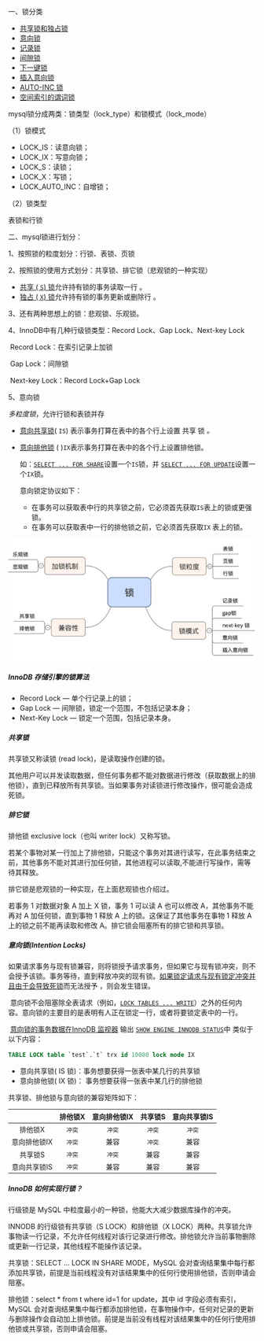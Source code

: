 一、锁分类

- [共享锁和独占锁](https://dev.mysql.com/doc/refman/8.0/en/innodb-locking.html#innodb-shared-exclusive-locks)
- [意向锁](https://dev.mysql.com/doc/refman/8.0/en/innodb-locking.html#innodb-intention-locks)
- [记录锁](https://dev.mysql.com/doc/refman/8.0/en/innodb-locking.html#innodb-record-locks)
- [间隙锁](https://dev.mysql.com/doc/refman/8.0/en/innodb-locking.html#innodb-gap-locks)
- [下一键锁](https://dev.mysql.com/doc/refman/8.0/en/innodb-locking.html#innodb-next-key-locks)
- [插入意向锁](https://dev.mysql.com/doc/refman/8.0/en/innodb-locking.html#innodb-insert-intention-locks)
- [AUTO-INC 锁](https://dev.mysql.com/doc/refman/8.0/en/innodb-locking.html#innodb-auto-inc-locks)
- [空间索引的谓词锁](https://dev.mysql.com/doc/refman/8.0/en/innodb-locking.html#innodb-predicate-locks)



mysql锁分成两类：锁类型（lock_type）和锁模式（lock_mode）

（1）锁模式

- LOCK_IS：读意向锁；
- LOCK_IX：写意向锁；
- LOCK_S：读锁；
- LOCK_X：写锁；
- LOCK_AUTO_INC：自增锁；

（2）锁类型

表锁和行锁



二、mysql锁进行划分：

1、按照锁的粒度划分：行锁、表锁、页锁

2、按照锁的使用方式划分：共享锁、排它锁（悲观锁的一种实现）

- [共享 ( `S`) 锁](https://dev.mysql.com/doc/refman/8.0/en/glossary.html#glos_shared_lock)允许持有锁的事务读取一行 。
- [独占 ( `X`) 锁](https://dev.mysql.com/doc/refman/8.0/en/glossary.html#glos_exclusive_lock)允许持有锁的事务更新或删除行 。

3、还有两种思想上的锁：悲观锁、乐观锁。

4、InnoDB中有几种行级锁类型：Record Lock、Gap Lock、Next-key Lock

​		Record Lock：在索引记录上加锁

​		Gap Lock：间隙锁

​		Next-key Lock：Record Lock+Gap Lock

5、意向锁

*多粒度锁*，允许行锁和表锁并存

- [意向共享锁](https://dev.mysql.com/doc/refman/8.0/en/glossary.html#glos_intention_shared_lock)( `IS`) 表示事务打算在表中的各个行上设置 共享 锁 *。*

- [意向排他锁](https://dev.mysql.com/doc/refman/8.0/en/glossary.html#glos_intention_exclusive_lock) ( )`IX`表示事务打算在表中的各个行上设置排他锁。

  如：[`SELECT ... FOR SHARE`](https://dev.mysql.com/doc/refman/8.0/en/select.html)设置一个`IS`锁，并 [`SELECT ... FOR UPDATE`](https://dev.mysql.com/doc/refman/8.0/en/select.html)设置一个`IX`锁。

  意向锁定协议如下：

  - 在事务可以获取表中行的共享锁之前，它必须首先获取`IS`表上的锁或更强锁。
  - 在事务可以获取表中一行的排他锁之前，它必须首先获取`IX` 表上的锁。

![数据库锁分类思维导图](..\resource\mysql锁.jpg)



##### InnoDB 存储引擎的锁算法

- Record Lock — 单个行记录上的锁；
- Gap Lock — 间隙锁，锁定一个范围，不包括记录本身；
- Next-Key Lock — 锁定一个范围，包括记录本身。



##### 共享锁

共享锁又称读锁 (read lock)，是读取操作创建的锁。

其他用户可以并发读取数据，但任何事务都不能对数据进行修改（获取数据上的排他锁），直到已释放所有共享锁。当如果事务对读锁进行修改操作，很可能会造成死锁。



##### 排它锁

排他锁 exclusive lock（也叫 writer lock）又称写锁。

若某个事物对某一行加上了排他锁，只能这个事务对其进行读写，在此事务结束之前，其他事务不能对其进行加任何锁，其他进程可以读取,不能进行写操作，需等待其释放。

排它锁是悲观锁的一种实现，在上面悲观锁也介绍过。

若事务 1 对数据对象 A 加上 X 锁，事务 1 可以读 A 也可以修改 A，其他事务不能再对 A 加任何锁，直到事物 1 释放 A 上的锁。这保证了其他事务在事物 1 释放 A 上的锁之前不能再读取和修改 A。排它锁会阻塞所有的排它锁和共享锁。



##### 意向锁(Intention Locks)

​		如果请求事务与现有锁兼容，则将锁授予请求事务，但如果它与现有锁冲突，则不会授予该锁。事务等待，直到释放冲突的现有锁。[如果锁定请求与现有锁定冲突并且由于会导致死锁](https://dev.mysql.com/doc/refman/8.0/en/glossary.html#glos_deadlock)而无法授予 ，则会发生错误。

​		意向锁不会阻塞除全表请求（例如，[`LOCK TABLES ... WRITE`](https://dev.mysql.com/doc/refman/8.0/en/lock-tables.html)）之外的任何内容。意向锁的主要目的是表明有人正在锁定一行，或者将要锁定表中的一行。

​		[意向锁的事务数据在InnoDB 监视器](https://dev.mysql.com/doc/refman/8.0/en/innodb-standard-monitor.html) 输出 [`SHOW ENGINE INNODB STATUS`](https://dev.mysql.com/doc/refman/8.0/en/show-engine.html)中 类似于以下内容：

```sql
TABLE LOCK table `test`.`t` trx id 10080 lock mode IX
```

- 意向共享锁( IS 锁)：事务想要获得一张表中某几行的共享锁
- 意向排他锁( IX 锁)： 事务想要获得一张表中某几行的排他锁

共享锁、排他锁与意向锁的兼容矩阵如下：

|              | 排他锁X | 意向排他锁IX | 共享锁S | 意向共享锁IS |
| :----------: | :-----: | :----------: | :-----: | :----------: |
|   排他锁X    | `冲突`  |    `冲突`    | `冲突`  |    `冲突`    |
| 意向排他锁IX | `冲突`  |     兼容     | `冲突`  |     兼容     |
|   共享锁S    | `冲突`  |    `冲突`    |  兼容   |     兼容     |
| 意向共享锁IS | `冲突`  |     兼容     |  兼容   |     兼容     |



##### InnoDB 如何实现行锁？

行级锁是 MySQL 中粒度最小的一种锁，他能大大减少数据库操作的冲突。

INNODB 的行级锁有共享锁（S LOCK）和排他锁（X LOCK）两种。共享锁允许事物读一行记录，不允许任何线程对该行记录进行修改。排他锁允许当前事物删除或更新一行记录，其他线程不能操作该记录。

共享锁：SELECT ... LOCK IN SHARE MODE，MySQL 会对查询结果集中每行都添加共享锁，前提是当前线程没有对该结果集中的任何行使用排他锁，否则申请会阻塞。

排他锁：select * from t where id=1 for update，其中 id 字段必须有索引，MySQL 会对查询结果集中每行都添加排他锁，在事物操作中，任何对记录的更新与删除操作会自动加上排他锁。前提是当前没有线程对该结果集中的任何行使用排他锁或共享锁，否则申请会阻塞。